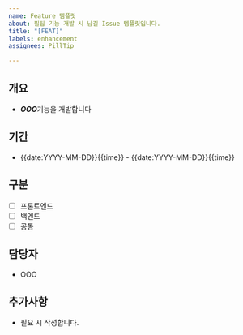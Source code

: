 ```yaml
---
name: Feature 템플릿
about: 필팁 기능 개발 시 남길 Issue 템플릿입니다.
title: "[FEAT]"
labels: enhancement
assignees: PillTip

---
```


## 개요
- ***OOO***기능을 개발합니다

## 기간
- {{date:YYYY-MM-DD}}{{time}} - {{date:YYYY-MM-DD}}{{time}}

## 구분
- [ ] 프론트엔드
- [ ] 백엔드
- [ ] 공통

## 담당자
- OOO

## 추가사항
- 필요 시 작성합니다.
